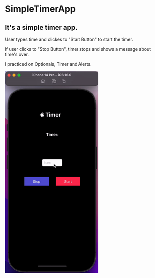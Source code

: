 # SimpleTimerApp

## It's a simple timer app. 

User types time and clickes to "Start Button" to start the timer.

If user clicks to "Stop Button", timer stops and shows a message about time's over.

I practiced on Optionals, Timer and Alerts.

<p><img align="left" src="https://github.com/cnmalper/SimpleTimerApp/blob/main/timer.gif" width="300" height="650"/></p>

